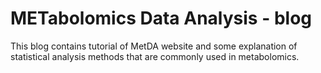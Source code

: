 # METabolomics Data Analysis - blog

This blog contains tutorial of MetDA website and some explanation of statistical analysis methods that are commonly used in metabolomics.

